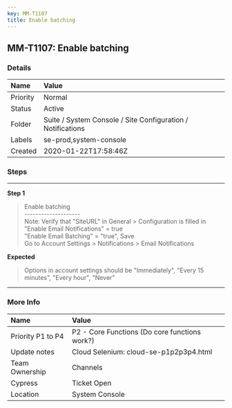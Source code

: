 ```yaml
---
key: MM-T1107
title: Enable batching
---
```


## MM-T1107: Enable batching

### Details

| Name     | Value                                                       |
| :------- | :---------------------------------------------------------- |
| Priority | Normal                                                      |
| Status   | Active                                                      |
| Folder   | Suite / System Console / Site Configuration / Notifications |
| Labels   | se-prod,system-console                                      |
| Created  | 2020-01-22T17:58:46Z                                        |

### Steps

<hr/>

**Step 1**

> <article>Enable batching<br />--------------------<br />Note: Verify that &quot;SiteURL&quot; in General &gt; Configuration is filled in<br />&quot;Enable Email Notifications&quot; = true<br />&quot;Enable Email Batching&quot; = &quot;true&quot;, Save<br />Go to Account Settings &gt; Notifications &gt; Email Notifications</article>

**Expected**

> <article>Options in account settings should be &quot;Immediately&quot;, &quot;Every 15 minutes&quot;, &quot;Every hour&quot;, &quot;Never&quot;</article>

<hr/>

### More Info

| Name              | Value                                         |
| :---------------- | :-------------------------------------------- |
| Priority P1 to P4 | P2 - Core Functions (Do core functions work?) |
| Update notes      | Cloud Selenium: cloud-se-p1p2p3p4.html        |
| Team Ownership    | Channels                                      |
| Cypress           | Ticket Open                                   |
| Location          | System Console                                |
